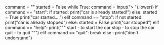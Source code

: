 command = ""
started = False
while True:
    command = input("> ").lower()
    if command == "start":
        if started:
            print("car is already started!")
        else:
            started = True
            print("car started....")
    elif command == "stop":
        if not started:
            print("car is already stopped")
        else:
            started = False
            print("car stopped")
    elif command == "help":
        print("""
start - to start the car
stop - to stop the car
quit - to quit
        """)
    elif command == "quit":
        break
    else :
        print("don't understand")

